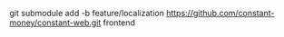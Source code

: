 git submodule add -b feature/localization https://github.com/constant-money/constant-web.git frontend